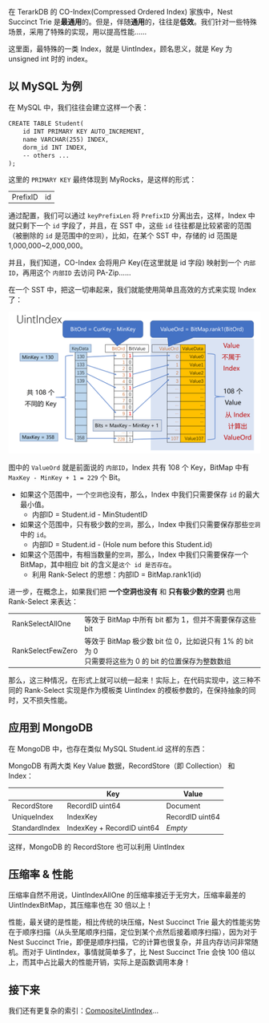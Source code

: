 在 TerarkDB 的 CO-Index(Compressed Ordered Index) 家族中，Nest Succinct Trie 是**最通用**的。但是，伴随**通用**的，往往是**低效**。我们针对一些特殊场景，采用了特殊的实现，用以提高性能……

这里面，最特殊的一类 Index，就是 UintIndex，顾名思义，就是 Key 为 unsigned int 时的 index。

## 以 MySQL 为例
在 MySQL 中，我们往往会建立这样一个表：
```mysql
CREATE TABLE Student(
    id INT PRIMARY KEY AUTO_INCREMENT,
    name VARCHAR(255) INDEX,
    dorm_id INT INDEX,
    -- others ...
);
```

这里的 `PRIMARY KEY` 最终体现到 MyRocks，是这样的形式：
<table><tr><td>PrefixID</td><td>id</td></tr></table>

通过配置，我们可以通过 `keyPrefixLen` 将 `PrefixID` 分离出去，这样，Index 中就只剩下一个 `id` 字段了，并且，在 SST 中，这些 `id` 往往都是比较紧密的范围（被删除的 `id` 是范围中的`空洞`），比如，在某个 SST 中，存储的 id 范围是 1,000,000~2,000,000。

并且，我们知道，CO-Index 会将用户 Key(在这里就是 id 字段) 映射到一个 `内部ID`，再用这个 `内部ID` 去访问 PA-Zip……

在一个 SST 中，把这一切串起来，我们就能使用简单且高效的方式来实现 Index 了：

![UintIndex Image](images/co-index/UintIndex.png)

图中的 `ValueOrd` 就是前面说的 `内部ID`，Index 共有 108 个 Key，BitMap 中有 `MaxKey - MinKey + 1 = 229` 个 Bit。

* 如果这个范围中，一个`空洞`也没有，那么，Index 中我们只需要保存 `id` 的最大最小值。
  - 内部ID = Student.id - MinStudentID
* 如果这个范围中，只有极少数的`空洞`，那么，Index 中我们只需要保存那些`空洞` 中的 `id`。
  - 内部ID = Student.id - (Hole num before this Student.id)
* 如果这个范围中，有相当数量的`空洞`，那么，Index 中我们只需要保存一个 BitMap，其中相应 bit 的含义是`这个 id 是否存在`。
  - 利用 Rank-Select 的思想：内部ID = BitMap.rank1(id)

进一步，在概念上，如果我们把 **一个空洞也没有** 和 **只有极少数的空洞** 也用 Rank-Select 来表达：

|||
|----|--|
|RankSelectAllOne|等效于 BitMap 中所有 bit 都为 1，但并不需要保存这些 bit|
|RankSelectFewZero|等效于 BitMap 极少数 bit 位 0，比如说只有 1% 的 bit 为 0<br/>只需要将这些为 0 的 bit 的位置保存为整数数组|

那么，这三种情况，在形式上就可以统一起来！实际上，在代码实现中，这三种不同的 Rank-Select 实现是作为模板类 UintIndex 的模板参数的，在保持抽象的同时，又不损失性能。

## 应用到 MongoDB
在 MongoDB 中，也存在类似 MySQL Student.id 这样的东西：

MongoDB 有两大类 Key Value 数据，RecordStore（即 Collection） 和 Index：

||Key|Value|
|-|-|-|
|RecordStore|RecordID uint64|Document|
|UniqueIndex|IndexKey|RecordID uint64|
|StandardIndex|IndexKey + RecordID uint64|*Empty*|

这样，MongoDB 的 RecordStore 也可以利用 UintIndex

## 压缩率 & 性能
压缩率自然不用说，UintIndexAllOne 的压缩率接近于无穷大，压缩率最差的 UintIndexBitMap，其压缩率也在 30 倍以上！

性能，最关键的是性能，相比传统的块压缩，Nest Succinct Trie 最大的性能劣势在于顺序扫描（从头至尾顺序扫描，定位到某个点然后接着顺序扫描），因为对于 Nest Succinct Trie，即便是顺序扫描，它的计算也很复杂，并且内存访问非常随机。而对于 UintIndex，事情就简单多了，比 Nest Succinct Trie 会快 100 倍以上，而其中占比最大的性能开销，实际上是函数调用本身！

## 接下来
我们还有更复杂的索引：[CompositeUintIndex](CompositeUintIndex.html)...
